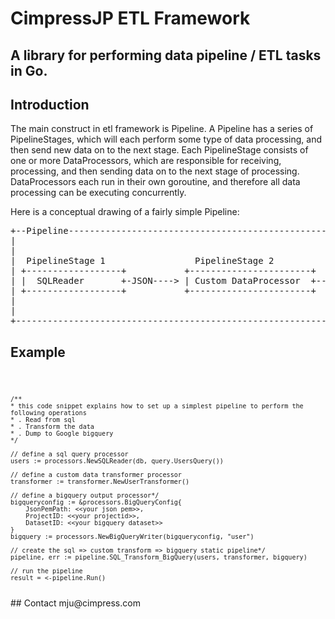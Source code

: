 # CimpressJP ETL Framework

<h2>A library for performing data pipeline / ETL tasks in Go.</h2>

## Introduction
The main construct in etl framework is Pipeline. A Pipeline has a series of PipelineStages, which will each perform some type of data processing, and then send new data on to the next stage. Each PipelineStage consists of one or more DataProcessors, which are responsible for receiving, processing, and then sending data on to the next stage of processing. DataProcessors each run in their own goroutine, and therefore all data processing can be executing concurrently.

Here is a conceptual drawing of a fairly simple Pipeline:
<pre>
+--Pipeline------------------------------------------------------------------------------------------+
|                                                                       PipelineStage 3              |
|                                                                      +---------------------------+ |
|  PipelineStage 1                 PipelineStage 2          +-JSON---> |  CSVWriter                | |
| +------------------+           +-----------------------+  |          +---------------------------+ |
| |  SQLReader       +-JSON----> | Custom DataProcessor  +--+                                        |
| +------------------+           +-----------------------+  |          +---------------------------+ |
|                                                           +-JSON---> |  SQLWriter                | |
|                                                                      +---------------------------+ |
+----------------------------------------------------------------------------------------------------+
</pre>
## Example
<code>
	
	/**
	* this code snippet explains how to set up a simplest pipeline to perform the following operations
	* . Read from sql
	* . Transform the data
	* . Dump to Google bigquery
	*/

	// define a sql query processor
	users := processors.NewSQLReader(db, query.UsersQuery())

	// define a custom data transformer processor
	transformer := transformer.NewUserTransformer()
	
	// define a bigquery output processor*/	
	bigqueryconfig := &processors.BigQueryConfig{
		JsonPemPath: <<your json pem>>, 
		ProjectID: <<your projectid>>, 
		DatasetID: <<your bigquery dataset>>
	}	
	bigquery := processors.NewBigQueryWriter(bigqueryconfig, "user")

	// create the sql => custom transform => bigquery static pipeline*/
	pipeline, err := pipeline.SQL_Transform_BigQuery(users, transformer, bigquery)
	
	// run the pipeline
	result = <-pipeline.Run()
</code>
## Contact
mju@cimpress.com
